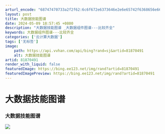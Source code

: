 ```yaml
---
arturl_encode: "68747470733a2f2f62:6c6f672e6373646e2e6e65742f6368656e66656e675f736b79:2f61727469636c652f64657461696c732f3831383730343931"
layout: post
title: 大数据技能图谱
date: 2024-05-09 18:57:45 +0800
description: "大数据技能图谱 _大数据组件图谱---比较齐全"
keywords: 大数据组件图谱---比较齐全
categories: ['云计算大数据']
tags: ['无标签']
image:
    path: https://api.vvhan.com/api/bing?rand=sj&artid=81870491
    alt: 大数据技能图谱
artid: 81870491
render_with_liquid: false
featuredImage: https://bing.ee123.net/img/rand?artid=81870491
featuredImagePreview: https://bing.ee123.net/img/rand?artid=81870491
---
```


# 大数据技能图谱

### 大数据技能图谱

![](https://i-blog.csdnimg.cn/blog_migrate/87484d0558177494a3405c2e7a3add65.jpeg)